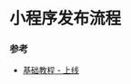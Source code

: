 # 小程序发布流程



### 参考
* [基础教程 - 上线](https://developers.weixin.qq.com/blogdetail?action=get_post_info&lang=zh_CN&token=&docid=000c62859eccb0df4516caed456802)